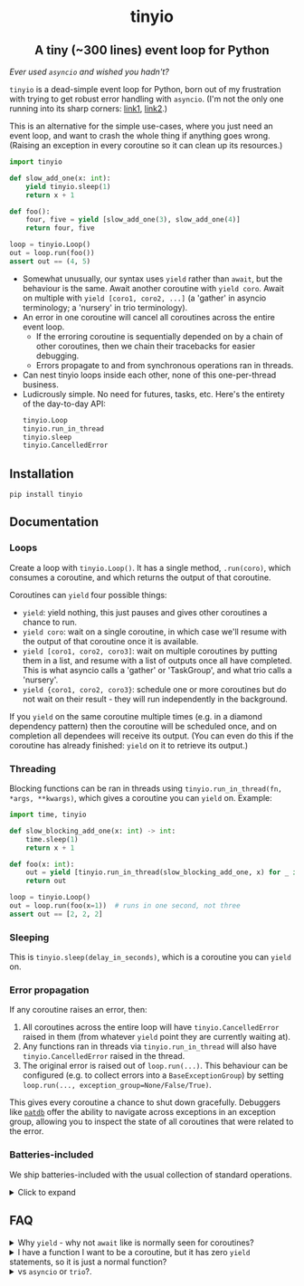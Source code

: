 <h1 align="center">tinyio</h1>
<h2 align="center">A tiny (~300 lines) event loop for Python</h2>

_Ever used `asyncio` and wished you hadn't?_

`tinyio` is a dead-simple event loop for Python, born out of my frustration with trying to get robust error handling with `asyncio`. (I'm not the only one running into its sharp corners: [link1](https://sailor.li/asyncio), [link2](https://lucumr.pocoo.org/2016/10/30/i-dont-understand-asyncio/).)

This is an alternative for the simple use-cases, where you just need an event loop, and want to crash the whole thing if anything goes wrong. (Raising an exception in every coroutine so it can clean up its resources.)

```python
import tinyio

def slow_add_one(x: int):
    yield tinyio.sleep(1)
    return x + 1

def foo():
    four, five = yield [slow_add_one(3), slow_add_one(4)]
    return four, five

loop = tinyio.Loop()
out = loop.run(foo())
assert out == (4, 5)
```

- Somewhat unusually, our syntax uses `yield` rather than `await`, but the behaviour is the same. Await another coroutine with `yield coro`. Await on multiple with `yield [coro1, coro2, ...]` (a 'gather' in asyncio terminology; a 'nursery' in trio terminology).
- An error in one coroutine will cancel all coroutines across the entire event loop.
    - If the erroring coroutine is sequentially depended on by a chain of other coroutines, then we chain their tracebacks for easier debugging.
    - Errors propagate to and from synchronous operations ran in threads.
- Can nest tinyio loops inside each other, none of this one-per-thread business.
- Ludicrously simple. No need for futures, tasks, etc. Here's the entirety of the day-to-day API:
    ```python
    tinyio.Loop
    tinyio.run_in_thread
    tinyio.sleep
    tinyio.CancelledError
    ```

## Installation

```
pip install tinyio
```

## Documentation

### Loops

Create a loop with `tinyio.Loop()`. It has a single method, `.run(coro)`, which consumes a coroutine, and which returns the output of that coroutine.

Coroutines can `yield` four possible things:

- `yield`: yield nothing, this just pauses and gives other coroutines a chance to run.
- `yield coro`: wait on a single coroutine, in which case we'll resume with the output of that coroutine once it is available.
- `yield [coro1, coro2, coro3]`: wait on multiple coroutines by putting them in a list, and resume with a list of outputs once all have completed. This is what asyncio calls a 'gather' or 'TaskGroup', and what trio calls a 'nursery'.
- `yield {coro1, coro2, coro3}`: schedule one or more coroutines but do not wait on their result - they will run independently in the background.

If you `yield` on the same coroutine multiple times (e.g. in a diamond dependency pattern) then the coroutine will be scheduled once, and on completion all dependees will receive its output. (You can even do this if the coroutine has already finished: `yield` on it to retrieve its output.)

### Threading

Blocking functions can be ran in threads using `tinyio.run_in_thread(fn, *args, **kwargs)`, which gives a coroutine you can `yield` on. Example:

```python
import time, tinyio

def slow_blocking_add_one(x: int) -> int:
    time.sleep(1)
    return x + 1

def foo(x: int):
    out = yield [tinyio.run_in_thread(slow_blocking_add_one, x) for _ in range(3)]
    return out

loop = tinyio.Loop()
out = loop.run(foo(x=1))  # runs in one second, not three
assert out == [2, 2, 2]
```

### Sleeping

This is `tinyio.sleep(delay_in_seconds)`, which is a coroutine you can `yield` on.

### Error propagation

If any coroutine raises an error, then:

1. All coroutines across the entire loop will have `tinyio.CancelledError` raised in them (from whatever `yield` point they are currently waiting at).
2. Any functions ran in threads via `tinyio.run_in_thread` will also have `tinyio.CancelledError` raised in the thread.
3. The original error is raised out of `loop.run(...)`. This behaviour can be configured (e.g. to collect errors into a `BaseExceptionGroup`) by setting `loop.run(..., exception_group=None/False/True)`.

This gives every coroutine a chance to shut down gracefully. Debuggers like [`patdb`](https://github.com/patrick-kidger/patdb) offer the ability to navigate across exceptions in an exception group, allowing you to inspect the state of all coroutines that were related to the error.

### Batteries-included

We ship batteries-included with the usual collection of standard operations.

<details><summary>Click to expand</summary>

```python
tinyio.as_completed       tinyio.Semaphore
tinyio.Barrier            tinyio.ThreadPool
tinyio.Event              tinyio.timeout
tinyio.Lock               tinyio.TimeoutError
```

---

- `tinyio.as_completed({coro1, coro2, ...})`

    This schedules multiple coroutines in the background (like `yield {coro1, coro2, ...}`), and then offers their results in the order they complete.

    This is iterated over in the following way, using its `.done()` and `.get()` methods:
    ```python
    def main():
        iterator = yield tinyio.as_completed({coro1, coro2, coro3})
        while not iterator.done():
            x = yield iterator.get()
    ```

---

- `tinyio.Barrier(value)`

    This has a single method `barrier.wait()`, which is a coroutine you can `yield` on. Once `value` many coroutines have yielded on this method then it will unblock.

---

- `tinyio.Event()`

    This is a wrapper around a boolean flag, initialised with `False`.
    This has the following methods:
    
    - `.is_set()`: return the value of the flag.
    - `.set()`: set the flag to `True`.
    - `.clear()`: set the flag to `False`.
    - `.wait(timeout_in_seconds=None)`, which is a coroutine you can `yield` on. This will unblock if the internal flag is `True` or if `timeout_in_seconds` seconds pass. (Typically the former is accomplished by calling `.set()` from another coroutine or from a thread.)

---

- `tinyio.Lock()`

    This is just a convenience for `tinyio.Semaphore(value=1)`, see below.

---

- `tinyio.Semaphore(value)`

    This manages an internal counter that is initialised at `value`, is decremented when entering a region, and incremented when exiting. This blocks if this counter is at zero. In this way, at most `value` coroutines may acquire the semaphore at a time.

    This is used as:
    ```python
    semaphore = Semaphore(value)

    ...

    with (yield semaphore()):
        ...
    ```

---

- `tinyio.timeout(coro, timeout_in_seconds)`

    This is a coroutine you can `yield` on, used as `output, success = yield tinyio.timeout(coro, timeout_in_seconds)`.
    
    This runs `coro` for at most `timeout_in_seconds`. If it succeeds in that time then the pair `(output, True)` is returned . Else this will return `(None, False)`, and `coro` will be halted by raising `tinyio.TimeoutError` inside it.

---

- `tinyio.ThreadPool(max_threads)`

    This is equivalent to making multiple `tinyio.run_in_thread` calls, but will limit the number of threads to at most `max_threads`. Additional work after that will block until a thread becomes available.

    This has two methods:

    - `.run_in_thread(fn, *args, **kwargs)`, which is a coroutine you can `yield` on. This is equivalent to `yield tinyio.run_in_thread(fn, *args, **kwargs)`.
    - `.map(fn, xs)`, which is a coroutine you can `yield` on. This is equivalent to `yield [tinyio.run_in_thread(fn, x) for x in xs]`.
 
---

</details>

## FAQ

<details>
<summary>Why <code>yield</code> - why not <code>await</code> like is normally seen for coroutines?</summary>
<br>

The reason is that `await` does not offer a suspension point to an event loop (it just calls `__await__` and maybe *that* offers a suspension point), so if we wanted to use that syntax then we'd need to replace `yield coro` with something like `await tinyio.Task(coro)`. The traditional syntax is not worth the extra class.
</details>

<details>
<summary>I have a function I want to be a coroutine, but it has zero <code>yield</code> statements, so it is just a normal function?</summary>
<br>

You can distinguish it from a normal Python function by putting `if False: yield` somewhere inside its body. Another common trick is to put a `yield` statement after the final `return` statement. Bit ugly but oh well.
</details>

<details>
<summary>vs <code>asyncio</code> or <code>trio</code>?.</summary>
<br>

I wasted a *lot* of time trying to get correct error propagation with `asyncio`, trying to reason whether my tasks would be cleaned up correctly or not (edge-triggered vs level-triggered etc etc). `trio` is excellent but still has a one-loop-per-thread rule, and doesn't propagate cancellations to/from threads. These points inspired me to try writing my own.

`tinyio` has the following unique features, and as such may be the right choice if any of the following are must-haves for you:

- the propagation of errors to/from threads;
- no one-loop-per-thread rule;
- simple+robust error semantics (crash the whole loop if anything goes wrong);
- tiny, hackable, codebase.

However conversely, `tinyio` does not offer the ability to schedule work on the event loop whilst cleaning up from errors.

If none of the bullet points are must-haves for you, or if needing the event loop during cleanup is a dealbreaker, then either `trio` or `asyncio` are likely to be better choices. :)

</details>

